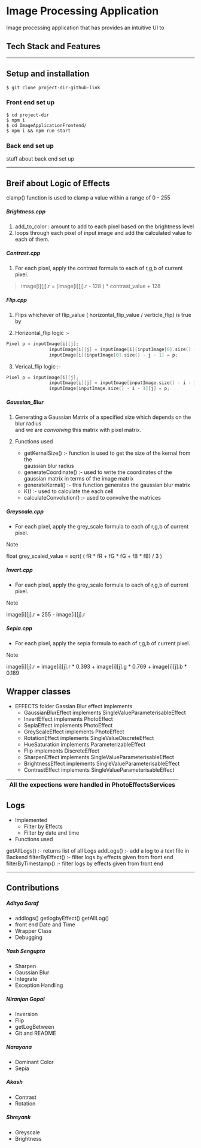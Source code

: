 
# Image Processing Application

Image processing application that has provides an intuitive UI to


## Tech Stack and Features



--- 

## Setup and installation


```console
$ git clone project-dir-github-link
```


### Front end set up

```console
$ cd project-dir
$ npm i
$ cd ImageApplicationFrontend/
$ npm i && npm run start
```

### Back end set up

stuff about back end set up

---

## Breif about Logic of Effects

clamp() function is used to clamp a value within a range of 0 - 255   

##### Brightness.cpp  
1. add_to_color : amount to add to each pixel based on the brightness level
2. loops through each pixel of input image and add the calculated value to each of them. 

##### Contrast.cpp  
1. For each pixel, apply the contrast formula to each of r,g,b of current pixel.
> image[i][j].r =  (image[i][j].r - 128 ) * contrast_value + 128

##### Flip.cpp 
1. Flips whichever of  flip_value ( horizontal_flip_value / verticle_flip)  is true by 

2. Horizontal_flip logic :-
```cpp
Pixel p = inputImage[i][j];
                inputImage[i][j] = inputImage[i][inputImage[0].size() - j - 1];
                inputImage[i][inputImage[0].size() - j - 1] = p;
```

3. Verical_flip logic :-
```cpp
Pixel p = inputImage[i][j];
                inputImage[i][j] = inputImage[inputImage.size() - i - 1][j];
                inputImage[inputImage.size() - i - 1][j] = p;
```

##### Gaussian_Blur

1. Generating a Gaussian Matrix of a specified size which depends on the blur radius \
and we are *convolving* this matrix with pixel matrix.

2. Functions used 
    - getKernalSize() :- function is used to get the size of the kernal from the \
    gaussian blur radius
    - generateCoordinate() :- used to write the coordinates of the gaussian matrix in terms of the image matrix   
    - generateKernal() :- this function generates the gaussian blur matrix
    - K() :- used to calculate the each cell
    - calculateConvolution() :- used to convolve the matrices

##### Greyscale.cpp
- For each pixel, apply the grey_scale formula to each of r,g,b of current pixel.
> [!NOTE] 
> float grey_scaled_value = sqrt( ( fR * fR + fG * fG + fB * fB) / 3 )

##### Invert.cpp
- For each pixel, apply the grey_scale formula to each of r,g,b of current pixel.
> [!NOTE] 
> image[i][j].r =  255 -  image[i][j].r 

##### Sepia.cpp
- For each pixel, apply the sepia formula to each of r,g,b of current pixel.
> [!NOTE] 
> image[i][j].r =   image[i][j].r * 0.393 + image[i][j].g * 0.769 + image[i][j].b * 0.189 

## Wrapper classes
- EFFECTS folder Gassian Blur effect implements
    - GaussianBlurEffect implements SingleValueParameterisableEffect
    - InvertEffect implements PhotoEffect 
    - SepiaEffect implements PhotoEffect 
    - GreyScaleEffect implements PhotoEffect 
    - RotationEffect implements SingleValueDiscreteEffect 
    - HueSaturation implements ParameterizableEffect 
    - Flip implements DiscreteEffect
    - SharpenEffect implements SingleValueParameterisableEffect
    - BrightnessEffect implements SingleValueParameterisableEffect
    - ContrastEffect implements SingleValueParameterisableEffect


|All the expections were handled in PhotoEffectsServices |
| --- |

## Logs
- Implemented 
    - Filter by Effects   
    - Filter by date and time 
- Functions used

getAllLogs() :- returns list of all Logs
addLogs() :-  add a log to a text file in Backend
filterByEffect() :-  filter logs by effects given from front end
filterByTimestamp() :-  filter logs by effects given from front end


---

## Contributions

##### Aditya Saraf 
-  addlogs() getlogbyEffect() getAllLog() 
 - front end Date and Time 
 - Wrapper Class 
 - Debugging

##### Yash Sengupta  
- Sharpen
- Gaussian Blur 
- Integrate 
- Exception Handling

##### Niranjan Gopal 
- Inversion 
-  Flip 
- getLogBetween
- Git and README

##### Narayana       
- Dominant Color 
- Sepia 

##### Akash         
- Contrast
-  Rotation

##### Shreyank       
- Greyscale
-  Brightness
